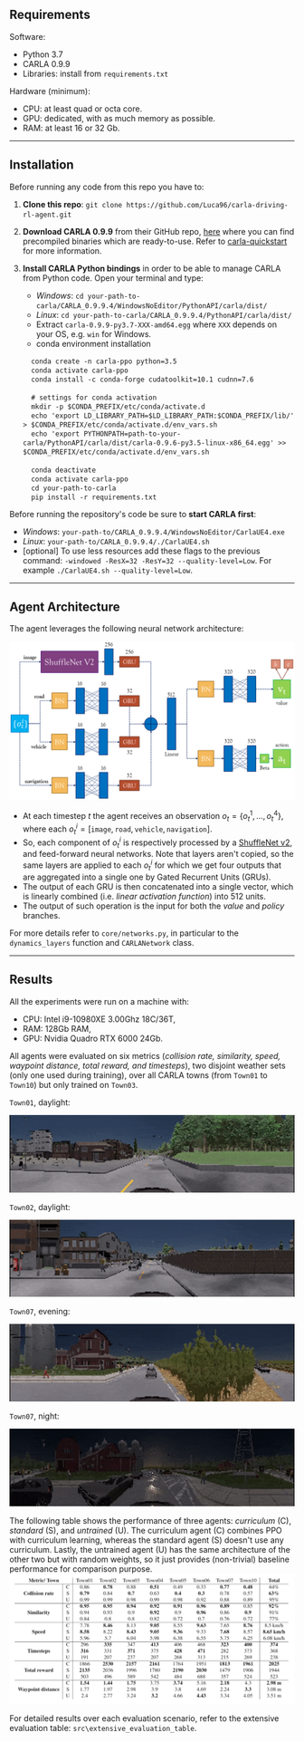 ## Requirements

Software:
- Python 3.7
- CARLA 0.9.9
- Libraries: install from `requirements.txt`

Hardware (minimum):
- CPU: at least quad or octa core.
- GPU: dedicated, with as much memory as possible.
- RAM: at least 16 or 32 Gb.

---

## Installation

Before running any code from this repo you have to:
1. **Clone this repo**: `git clone https://github.com/Luca96/carla-driving-rl-agent.git`
2. **Download CARLA 0.9.9** from their GitHub repo, [here](https://github.com/carla-simulator/carla/releases/tag/0.9.9) 
   where you can find precompiled binaries which are ready-to-use. Refer to [carla-quickstart](https://carla.readthedocs.io/en/latest/start_quickstart/)
   for more information.
3. **Install CARLA Python bindings** in order to be able to manage CARLA from Python code. Open your terminal and type:
   
    * *Windows*: `cd your-path-to-carla/CARLA_0.9.9.4/WindowsNoEditor/PythonAPI/carla/dist/`
    * *Linux*: `cd your-path-to-carla/CARLA_0.9.9.4/PythonAPI/carla/dist/`
    * Extract `carla-0.9.9-py3.7-XXX-amd64.egg` where `XXX` depends on your OS, e.g. `win` for Windows.
    * conda environment installation
    ```
      conda create -n carla-ppo python=3.5
      conda activate carla-ppo
      conda install -c conda-forge cudatoolkit=10.1 cudnn=7.6
      
      # settings for conda activation
      mkdir -p $CONDA_PREFIX/etc/conda/activate.d
      echo 'export LD_LIBRARY_PATH=$LD_LIBRARY_PATH:$CONDA_PREFIX/lib/' > $CONDA_PREFIX/etc/conda/activate.d/env_vars.sh
      echo 'export PYTHONPATH=path-to-your-carla/PythonAPI/carla/dist/carla-0.9.6-py3.5-linux-x86_64.egg' >> $CONDA_PREFIX/etc/conda/activate.d/env_vars.sh
      
      conda deactivate 
      conda activate carla-ppo
      cd your-path-to-carla
      pip install -r requirements.txt
    
    ```

Before running the repository's code be sure to **start CARLA first**: 
* *Windows*: `your-path-to/CARLA_0.9.9.4/WindowsNoEditor/CarlaUE4.exe`
* *Linux*: `your-path-to/CARLA_0.9.9.4/./CarlaUE4.sh`
* [optional] To use less resources add these flags to the previous command: `-windowed -ResX=32 -ResY=32 --quality-level=Low`.
    For example `./CarlaUE4.sh --quality-level=Low`.

---




## Agent Architecture

The agent leverages the following neural network architecture:

![agent_architecture](src/agent_architecture.png)

* At each timestep $t$ the agent receives an observation $o_t=\{ o_t^1,\ldots,o_t^4 \}$, where each $o_t^i=[\texttt{image},\texttt{road},\texttt{vehicle},\texttt{navigation}]$.
* So, each component of $o_t^i$ is respectively processed by a [ShuffleNet v2](http://openaccess.thecvf.com/content_ECCV_2018/papers/Ningning_Light-weight_CNN_Architecture_ECCV_2018_paper.pdf), and feed-forward neural networks. Note that layers aren't copied, so the same layers are applied to each $o_t^i$ for which we get four outputs that are aggregated into a single one by Gated Recurrent Units (GRUs).
* The output of each GRU is then concatenated into a single vector, which is linearly combined (i.e. *linear activation function*) into 512 units.
* The output of such operation is the input for both the *value* and *policy* branches. 

For more details refer to `core/networks.py`, in particular to the `dynamics_layers` function and `CARLANetwork` class.

---

## Results

All the experiments were run on a machine with:
- CPU: Intel i9-10980XE 3.00Ghz 18C/36T,
- RAM: 128Gb RAM,
- GPU: Nvidia Quadro RTX 6000 24Gb.

All agents were evaluated on six metrics (*collision rate, similarity, speed, waypoint distance, total reward, and timesteps*), two disjoint weather sets (only one used during training), over all CARLA towns (from `Town01` to `Town10`) but only trained on `Town03`.

`Town01`, daylight:

![agent-performance-town01](src/agent_town01_day.gif)

`Town02`, daylight:

![agent_town02_day](src/agent_town02_day.gif)

`Town07`, evening:

![agent_town07_eve](src/agent_town07_eve.gif)

`Town07`, night:

![agent_town07_night](src/agent_town07_night.gif)

The following table shows the performance of three agents: *curriculum* (C), *standard* (S), and *untrained* (U). The curriculum agent (C) combines PPO with curriculum learning, whereas the standard agent (S) doesn't use any curriculum. Lastly, the untrained agent (U) has the same architecture of the other two but with random weights, so it just provides (non-trivial) baseline performance for comparison purpose.
![performance table](src/absolute_performance.png)

For detailed results over each evaluation scenario, refer to the extensive evaluation table: `src\extensive_evaluation_table`.


